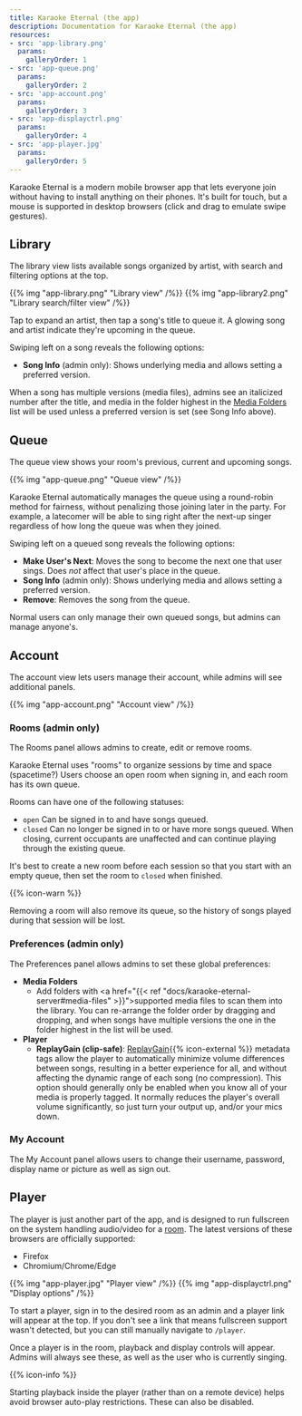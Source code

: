 ```yaml
---
title: Karaoke Eternal (the app)
description: Documentation for Karaoke Eternal (the app)
resources:
- src: 'app-library.png'
  params:
    galleryOrder: 1
- src: 'app-queue.png'
  params:
    galleryOrder: 2
- src: 'app-account.png'
  params:
    galleryOrder: 3
- src: 'app-displayctrl.png'
  params:
    galleryOrder: 4
- src: 'app-player.jpg'
  params:
    galleryOrder: 5
---
```


Karaoke Eternal is a modern mobile browser app that lets everyone join without having to install anything on their phones. It's built for touch, but a mouse is supported in desktop browsers (click and drag to emulate swipe gestures).

## Library

The library view lists available songs organized by artist, with search and filtering options at the top.

<div class="row">
  {{% img "app-library.png" "Library view" /%}}
  {{% img "app-library2.png" "Library search/filter view" /%}}
</div>

Tap to expand an artist, then tap a song's title to queue it. A glowing song and artist indicate they're upcoming in the queue.

Swiping left on a song reveals the following options:

  - **Song Info** (admin only): Shows underlying media and allows setting a preferred version.

When a song has multiple versions (media files), admins see an italicized number after the title, and media in the folder highest in the [Media Folders](#preferences-admin-only) list will be used unless a preferred version is set (see Song Info above).

## Queue

The queue view shows your room's previous, current and upcoming songs.

<div class="row">
  {{% img "app-queue.png" "Queue view" /%}}
</div>

Karaoke Eternal automatically manages the queue using a round-robin method for fairness, without penalizing those joining later in the party. For example, a latecomer will be able to sing right after the next-up singer regardless of how long the queue was when they joined.

Swiping left on a queued song reveals the following options:

- **Make User's Next**: Moves the song to become the next one that user sings. Does *not* affect that user's place in the queue.
- **Song Info** (admin only): Shows underlying media and allows setting a preferred version.
- **Remove**: Removes the song from the queue.

Normal users can only manage their own queued songs, but admins can manage anyone's.

## Account

The account view lets users manage their account, while admins will see additional panels.

<div class="row">
  {{% img "app-account.png" "Account view" /%}}
</div>

### Rooms (admin only)

The Rooms panel allows admins to create, edit or remove rooms.

Karaoke Eternal uses "rooms" to organize sessions by time and space (spacetime?) Users choose an open room when signing in, and each room has its own queue.

Rooms can have one of the following statuses:

  - `open` Can be signed in to and have songs queued.
  - `closed` Can no longer be signed in to or have more songs queued. When closing, current occupants are unaffected and can continue playing through the existing queue.

It's best to create a new room before each session so that you start with an empty queue, then set the room to `closed` when finished.

<aside class="warn">
  {{% icon-warn %}}
  <p>Removing a room will also remove its queue, so the history of songs played during that session will be lost.</p>
</aside>

### Preferences (admin only)

The Preferences panel allows admins to set these global preferences:

- **Media Folders**
  - Add folders with <a href="{{< ref "docs/karaoke-eternal-server#media-files" >}}">supported media files</a> to scan them into the library. You can re-arrange the folder order by dragging and dropping, and when songs have multiple versions the one in the folder highest in the list will be used.
- **Player**
  - **ReplayGain (clip-safe)**: [ReplayGain](https://en.wikipedia.org/wiki/ReplayGain){{% icon-external %}} metadata tags allow the player to automatically minimize volume differences between songs, resulting in a better experience for all, and without affecting the dynamic range of each song (no compression). This option should generally only be enabled when you know all of your media is properly tagged. It normally reduces the player's overall volume significantly, so just turn your output up, and/or your mics down.

### My Account

The My Account panel allows users to change their username, password, display name or picture as well as sign out.

## Player

The player is just another part of the app, and is designed to run fullscreen on the system handling audio/video for a [room](#rooms-admin-only). The latest versions of these browsers are officially supported:

  - Firefox
  - Chromium/Chrome/Edge

<div class="row">
  {{% img "app-player.jpg" "Player view" /%}}
  {{% img "app-displayctrl.png" "Display options" /%}}
</div>

To start a player, sign in to the desired room as an admin and a player link will appear at the top. If you don't see a link that means fullscreen support wasn't detected, but you can still manually navigate to `/player`.

Once a player is in the room, playback and display controls will appear. Admins will always see these, as well as the user who is currently singing.

<aside class="info">
  {{% icon-info %}}
  <p>Starting playback inside the player (rather than on a remote device) helps avoid browser auto-play restrictions. These can also be disabled.</p>
</aside>
